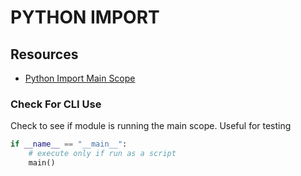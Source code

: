 # PYTHON IMPORT

## Resources

- [Python Import Main Scope](https://docs.python.org/3/library/__main__.html)

### Check For CLI Use

Check to see if module is running the main scope. Useful for testing

```python
if __name__ == "__main__":
    # execute only if run as a script
    main()
```
